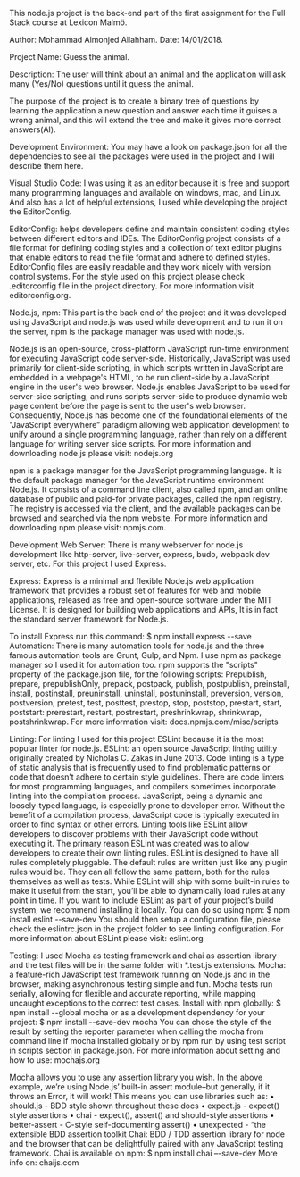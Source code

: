 This node.js project is the back-end part of the first assignment for the Full Stack course
at Lexicon Malmö.

Author: Mohammad Almonjed Allahham.
Date:   14/01/2018.

Project Name: Guess the animal.

Description: The user will think about an animal and the application will ask many (Yes/No) questions until it guess the animal.

The purpose of the project is to create a binary tree of questions by learning the application a new question and answer each time it guises a wrong animal, and this will extend the tree and make it gives more correct answers(AI).   

Development Environment: You may have a look on package.json for all the dependencies to see all the packages were used in the project and I will describe them here.

Visual Studio Code:
I was using it as an editor because it is free and support many programming languages and available on windows, mac, and Linux. And also has a lot of helpful extensions, I used while developing the project the EditorConfig. 

EditorConfig: helps developers define and maintain consistent coding styles between different editors and IDEs. The EditorConfig project consists of a file format for defining coding styles and a collection of text editor plugins that enable editors to read the file format and adhere to defined styles. EditorConfig files are easily readable and they work nicely with version control systems.
For the style used on this project please check .editorconfig file in the project directory.
For more information visit editorconfig.org.

Node.js, npm: This part is the back end of the project and it was developed using JavaScript and node.js was used while development and to run it on the server, npm is the package manager was used with node.js.

Node.js is an open-source, cross-platform JavaScript run-time environment for executing JavaScript code server-side. Historically, JavaScript was used primarily for client-side scripting, in which scripts written in JavaScript are embedded in a webpage's HTML, to be run client-side by a JavaScript engine in the user's web browser. Node.js enables JavaScript to be used for server-side scripting, and runs scripts server-side to produce dynamic web page content before the page is sent to the user's web browser. Consequently, Node.js has become one of the foundational elements of the "JavaScript everywhere” paradigm allowing web application development to unify around a single programming language, rather than rely on a different language for writing server side scripts.
For more information and downloading node.js please visit: nodejs.org


npm is a package manager for the JavaScript programming language. It is the default package manager for the JavaScript runtime environment Node.js. It consists of a command line client, also called npm, and an online database of public and paid-for private packages, called the npm registry. The registry is accessed via the client, and the available packages can be browsed and searched via the npm website.
For more information and downloading npm please visit: npmjs.com.

Development Web Server:
There is many webserver for node.js development like http-server, live-server, express, budo, webpack dev server, etc. For this project I used Express.
 
Express: Express is a minimal and flexible Node.js web application framework that provides a robust set of features for web and mobile applications, released as free and open-source software under the MIT License. It is designed for building web applications and APIs, It is in fact the standard server framework for Node.js.

To install Express run this command:
$ npm install express --save
Automation:
There is many automation tools for node.js and the three famous automation tools are Grunt, Gulp, and Npm. I use npm as package manager so I used it for automation too.
npm supports the "scripts" property of the package.json file, for the following scripts:
Prepublish, prepare, prepublishOnly, prepack, postpack, publish, postpublish, preinstall, install, postinstall, preuninstall, uninstall, postuninstall, preversion, version, postversion, pretest, test, posttest, prestop, stop, poststop, prestart, start, poststart: prerestart, restart, postrestart, preshrinkwrap, shrinkwrap, postshrinkwrap.
For more information visit: docs.npmjs.com/misc/scripts



Linting:
For linting I used for this project ESLint because it is the most popular linter for node.js.
ESLint: an open source JavaScript linting utility originally created by Nicholas C. Zakas in June 2013. Code linting is a type of static analysis that is frequently used to find problematic patterns or code that doesn’t adhere to certain style guidelines. There are code linters for most programming languages, and compilers sometimes incorporate linting into the compilation process.
JavaScript, being a dynamic and loosely-typed language, is especially prone to developer error. Without the benefit of a compilation process, JavaScript code is typically executed in order to find syntax or other errors. Linting tools like ESLint allow developers to discover problems with their JavaScript code without executing it.
The primary reason ESLint was created was to allow developers to create their own linting rules. ESLint is designed to have all rules completely pluggable. The default rules are written just like any plugin rules would be. They can all follow the same pattern, both for the rules themselves as well as tests. While ESLint will ship with some built-in rules to make it useful from the start, you’ll be able to dynamically load rules at any point in time.
If you want to include ESLint as part of your project’s build system, we recommend installing it locally. You can do so using npm:
$ npm install eslint --save-dev
You should then setup a configuration file, please check the eslintrc.json in the project folder to see linting configuration.
For more information about ESLint please visit: eslint.org


Testing: I used Mocha as testing framework and chai as assertion library and the test files will be in the same folder with *.test.js extensions.
Mocha: a feature-rich JavaScript test framework running on Node.js and in the browser, making asynchronous testing simple and fun. Mocha tests run serially, allowing for flexible and accurate reporting, while mapping uncaught exceptions to the correct test cases.
Install with npm globally:
$ npm install --global mocha
or as a development dependency for your project:
$ npm install --save-dev mocha
You can chose the style of the result by setting the reporter parameter when calling the mocha from command line if mocha installed globally or by npm run by using test script in scripts section in package.json.
For more information about setting and how to use: mochajs.org

Mocha allows you to use any assertion library you wish. In the above example, we’re using Node.js’ built-in assert module–but generally, if it throws an Error, it will work! This means you can use libraries such as:
•	should.js - BDD style shown throughout these docs
•	expect.js - expect() style assertions
•	chai - expect(), assert() and should-style assertions
•	better-assert - C-style self-documenting assert()
•	unexpected - “the extensible BDD assertion toolkit
Chai: BDD / TDD assertion library for node and the browser that can be delightfully paired with any JavaScript testing framework.
Chai is available on npm:
$ npm install chai –-save-dev 
More info on: chaijs.com




